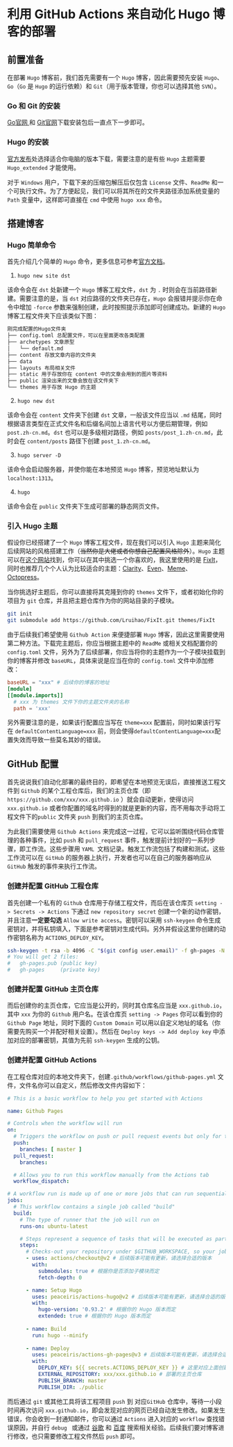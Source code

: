 # 利用 GitHub Actions 来自动化 Hugo 博客的部署


<!--more-->

## 前置准备

在部署 `Hugo` 博客前，我们首先需要有一个 `Hugo` 博客，因此需要预先安装 `Hugo`、 `Go`（`Go` 是 `Hugo` 的运行依赖）和 `Git`（用于版本管理，你也可以选择其他 `SVN`）。

### Go 和 Git 的安装

[Go官网 ](https://golang.google.cn/)和 [Git官网](https://git-scm.com/)下载安装包后一直点下一步即可。

### Hugo 的安装

[官方发布](https://github.com/gohugoio/hugo/releases)处选择适合你电脑的版本下载，需要注意的是有些 `Hugo` 主题需要 `Hugo_extended` 才能使用。

对于 `Windows` 用户，下载下来的压缩包解压后仅包含 `License` 文件、`ReadMe` 和一个可执行文件。为了方便起见，我们可以将其所在的文件夹路径添加系统变量的 `Path` 变量中，这样即可直接在 `cmd` 中使用 `hugo xxx` 命令。

## 搭建博客

### Hugo 简单命令

首先介绍几个简单的 `Hugo` 命令，更多信息可参考[官方文档](https://www.gohugo.org/)。

1. `hugo new site dst`

该命令会在 `dst` 处新建一个 `Hugo` 博客工程文件，`dst` 为 `.` 时则会在当前路径新建。需要注意的是，当 `dst` 对应路径的文件夹已存在，`Hugo` 会报错并提示你在命令中增加 `-force` 参数来强制创建，此时按照提示添加即可创建成功。新建的 `Hugo` 博客工程文件夹下应该类似下图：

```asp
刚完成配置的Hugo文件夹
├── config.toml 总配置文件，可以在里面更改各类配置
├── archetypes 文章原型
│   └── default.md 
├── content 存放文章内容的文件夹
├── data 
├── layouts 布局相关文件
├── static 用于存放你在 content 中的文章会用到的图片等资料
├── public 渲染出来的文章会放在该文件夹下
└── themes 用于存放 Hugo 的主题
```

2. `hugo new dst` 

该命令会在 `content` 文件夹下创建 `dst` 文章，一般该文件应当以 `.md` 结尾，同时根据语言类型在正式文件名和后缀名间加上语言代号以方便后期管理，例如 `post.zh-cn.md`。`dst` 也可以是多级相对路径，例如 `posts/post_1.zh-cn.md`，此时会在 `content/posts` 路径下创建 `post_1.zh-cn.md`。

3. `hugo server -D`

该命令会启动服务器，并使你能在本地预览 `Hugo` 博客，预览地址默认为 `localhost:1313`。

4. `hugo`

该命令会在 `public` 文件夹下生成可部署的静态网页文件。

### 引入 Hugo 主题

假设你已经搭建了一个 `Hugo` 博客工程文件，现在我们可以引入 `Hugo` 主题来简化后续网站的风格搭建工作（<del>当然你是大佬或者你想自己配置风格除外</del>）。`Hugo` 主题可以在[这个网站](https://themes.gohugo.io/)找到，你可以在其中挑选一个你喜欢的，我这里使用的是 [FixIt](https://github.com/Lruihao/FixIt)，同时也推荐几个个人认为比较适合的主题：[Clarity](https://github.com/chipzoller/hugo-clarity)、[Even](https://github.com/olOwOlo/hugo-theme-even)、[Meme](https://github.com/reuixiy/hugo-theme-meme)、[Octopress](https://github.com/parsiya/Hugo-Octopress)。

当你挑选好主题后，你可以直接将其克隆到你的 `themes` 文件下，或者初始化你的项目为 `git` 仓库，并且把主题仓库作为你的网站目录的子模块。

```bash
git init
git submodule add https://github.com/Lruihao/FixIt.git themes/FixIt
```

由于后续我们希望使用 `Github Action` 来便捷部署 `Hugo` 博客，因此这里需要使用第二种方法。下载完主题后，你应当根据主题中的 `ReadMe` 或相关文档配置你的 `config.toml` 文件，另外为了后续部署，你应当将你的主题作为一个子模块挂载到你的博客并修改 `baseURL`，具体来说是应当在你的 `config.toml` 文件中添加修改：

```toml
baseURL = "xxx" # 后续你的博客的地址
[module]
[[module.imports]]
  # xxx 为 themes 文件下你的主题文件夹的名称
  path = 'xxx'
```

另外需要注意的是，如果该行配置应当写在 `theme=xxx` 配置前，同时如果该行写在 `defaultContentLanguage=xxx` 前，则会使得`defaultContentLanguage=xxx`配置失效而导致一些莫名其妙的错误。

## GitHub 配置

首先说说我们自动化部署的最终目的，即希望在本地预览无误后，直接推送工程文件到 `Github` 的某个工程仓库后，我们的主页仓库（即`https://github.com/xxx/xxx.github.io` ）就会自动更新，使得访问 `xxx.github.io` 或者你配置的域名时得到的就是更新的内容，而不用每次手动将工程文件下的`public` 文件夹 `push` 到我们的主页仓库。

为此我们需要使用 `Github Actions` 来完成这一过程，它可以监听围绕代码仓库管理的各种事件，比如 `push` 和 `pull_request` 事件，触发提前计划好的一系列步骤，即工作流。这些步骤用 `YAML `文档记录。触发工作流包括了构建和测试。这些工作流可以在 `GitHub` 的服务器上执行，开发者也可以在自己的服务器响应从 `GitHub` 触发的事件来执行工作流。

### 创建并配置 GitHub 工程仓库

首先创建一个私有的 `Github` 仓库用于存储工程文件，而后在该仓库页 `setting -> Secrets -> Actions` 下通过 `new repository secret` 创建一个新的动作密钥，并且注意**一定要勾选** `Allow write access`。密钥可以采用 `ssh-keygen` 命令生成密钥对，并将私钥填入，下面是参考密钥对生成代码。另外并假设这里你创建的动作密钥名称为 `ACTIONS_DEPLOY_KEY`。

```bash
ssh-keygen -t rsa -b 4096 -C "$(git config user.email)" -f gh-pages -N ""
# You will get 2 files:
#   gh-pages.pub (public key)
#   gh-pages     (private key)
```

### 创建并配置 GitHub 主页仓库

而后创建你的主页仓库，它应当是公开的，同时其仓库名应当是 `xxx.github.io`，其中 `xxx` 为你的 `Github` 用户名。在该仓库页 `setting -> Pages` 你可以看到你的 `Github Page` 地址，同时下面的 `Custom Domain` 可以用以自定义地址的域名（你需要先购买一个并配好相关设置）。然后在 `Deploy keys -> Add deploy key` 中添加对应的部署密钥，其值为先前 `ssh-keygen` 生成的公钥。

### 创建并配置 GitHub Actions

在工程仓库对应的本地文件夹下，创建`.github/workflows/github-pages.yml` 文件，文件名你可以自定义，然后修改文件内容如下：

```yml
# This is a basic workflow to help you get started with Actions

name: Github Pages

# Controls when the workflow will run
on:
  # Triggers the workflow on push or pull request events but only for the main branch
  push:
    branches: [ master ]
  pull_request:
    branches: 

  # Allows you to run this workflow manually from the Actions tab
  workflow_dispatch:

# A workflow run is made up of one or more jobs that can run sequentially or in parallel
jobs:
  # This workflow contains a single job called "build"
  build:
    # The type of runner that the job will run on
    runs-on: ubuntu-latest

    # Steps represent a sequence of tasks that will be executed as part of the job
    steps:
      # Checks-out your repository under $GITHUB_WORKSPACE, so your job can access it
      - uses: actions/checkout@v2 # 后续版本可能有更新，请选择合适的版本
        with:
          submodules: true # 根据你是否添加子模块而定
          fetch-depth: 0

      - name: Setup Hugo
        uses: peaceiris/actions-hugo@v2 # 后续版本可能有更新，请选择合适的版本
        with:
          hugo-version: '0.93.2' # 根据你的 Hugo 版本而定
          extended: true # 根据你的 Hugo 版本而定
          
      - name: Build
        run: hugo --minify
        
      - name: Deploy
        uses: peaceiris/actions-gh-pages@v3 # 后续版本可能有更新，请选择合适的版本
        with:
          DEPLOY_KEY: ${{ secrets.ACTIONS_DEPLOY_KEY }} # 这里对应上面创建的动作密钥名称
          EXTERNAL_REPOSITORY: xxx/xxx.github.io # 部署的主页仓库
          PUBLISH_BRANCH: master
          PUBLISH_DIR: ./public
```

而后通过 `git` 或其他工具将该工程项目 `push` 到 对应`GitHub` 仓库中，等待一小段时间再次访问 `xxx.github.io`，即会发现对应的网页已经自动发生修改。如果发生错误，你会收到一封通知邮件，你可以通过 `Actions` 进入对应的 `workflow` 查找错误原因，并自行 `debug ` 或通过 [谷歌](https://www.google.com/) 和 [百度](www.baidu.com) 搜索相关经验。后续我们要对博客进行修改，也只需要修改工程文件然后 `push` 即可。


